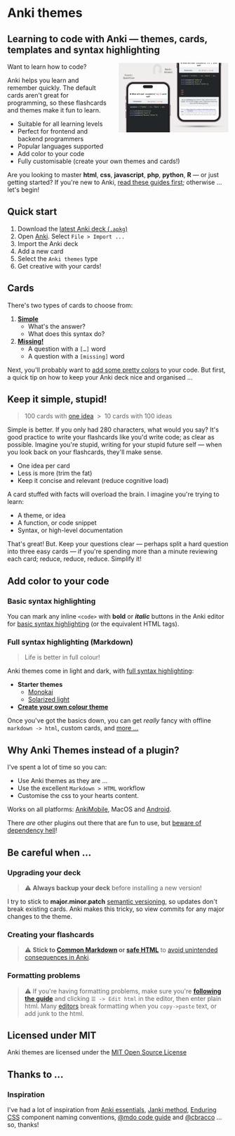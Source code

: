 # Anki themes
## Learning to code with Anki — themes, cards, templates and syntax highlighting

<img align="right" width="250" height="auto" src="./source/media/preview.png" style="padding-left: 20px;">

Want to learn how to code?

Anki helps you learn and remember quickly. The default cards aren't great for programming, so these flashcards and themes make it fun to learn.

- Suitable for all learning levels
- Perfect for frontend and backend programmers
- Popular languages supported
- Add color to your code
- Fully customisable (create your own themes and cards!)

Are you looking to master **html**, **css**, **javascript**, **php**, **python**, **R** — or just getting started? If you're new to Anki, [read these guides first](#inspiration); otherwise ... let's begin!

## Quick start

1. Download the [latest Anki deck (`.apkg`)](https://github.com/badlydrawnrob/anki/releases)
2. Open [Anki](https://apps.ankiweb.net). Select `File > Import ...`
3. Import the Anki deck
4. Add a new card
5. Select the `Anki themes` type
6. Get creative with your cards!


## Cards

There's two types of cards to choose from:

1. **[Simple](./source/docs/simple/index.md)**
    - What's the answer?
    - What does this syntax do?
2. **[Missing!](./source/docs/missing/index.md)**
    - A question with a `[…]` word
    - A question with a `[missing]` word

Next, you'll probably want to [add some pretty colors](#add-color-to-your-code) to your code. But first, a quick tip on how to keep your Anki deck nice and organised ...


## Keep it simple, stupid!

> 100 cards with [one idea](https://github.com/badlydrawnrob/anki/issues/41)&nbsp; >&nbsp; 10 cards with 100 ideas

Simple is better. If you only had 280 characters, what would you say? It's good practice to write your flashcards like you'd write code; as clear as possible. Imagine you're stupid, writing for your stupid future self — when you look back on your flashcards, they'll make sense.

- One idea per card
- Less is more (trim the fat)
- Keep it concise and relevant (reduce cognitive load)

A card stuffed with facts will overload the brain. I imagine you're trying to learn:

- A theme, or idea
- A function, or code snippet
- Syntax, or high-level documentation

That's great! But. Keep your questions clear — perhaps split a hard question into three easy cards — if you're spending more than a minute reviewing each card; reduce, reduce, reduce. Simplify it!


## Add color to your code

### Basic syntax highlighting

You can mark any inline `<code>` with **bold** or _**italic**_ buttons in the Anki editor for [basic syntax highlighting](./source/docs/highlight/index.md#basic-syntax-highlighting) (or the equivalent HTML tags).

### Full syntax highlighting (Markdown)

> Life is better in full colour!

Anki themes come in light and dark, with [full syntax highlighting](./source/docs/highlight/index.md#full-syntax-highlighting):

- **Starter themes**
    - [Monokai](https://www.monokai.pro)
    - [Solarized light](https://ethanschoonover.com/solarized/)
- **[Create your own colour theme](./source/docs/highlight/index.md#customising-themes)**

Once you've got the basics down, you can get _really_ fancy with offline `markdown -> html`, custom cards, and [more ...](./source/docs/highlight/index.md#the-professional-way-)



## Why Anki Themes instead of a plugin?

I've spent a lot of time so you can:

- Use Anki themes as they are ...
- Use the excellent `Markdown > HTML` workflow
- Customise the css to your hearts content.

Works on all platforms: [AnkiMobile](http://ankisrs.net/docs/AnkiMobile.html), MacOS and [Android](https://github.com/ankidroid/Anki-Android).

There _are_ other plugins out there that are fun to use, but [beware of dependency hell](./source/docs/error/index.md)!



## Be careful when ...

### Upgrading your deck

> ⚠️ **Always backup your deck** before installing a new version!

I try to stick to **major.minor.patch** [semantic versioning](http://semver.org), so updates don't break existing cards. Anki makes this tricky, so view commits for any major changes to the theme.

### Creating your flashcards

> ⚠️ **Stick to [Common Markdown](https://commonmark.org/) or [safe HTML](https://en.wikipedia.org/wiki/HTML_sanitization)** to [avoid unintended consequences in Anki](https://github.com/badlydrawnrob/anki/issues/27).

### Formatting problems

> ⚠️ If you're having formatting problems, make sure you're **[following the guide](./source/docs/highlight/index.md#full-syntax-highlighting)** and clicking `☰ -> Edit html` in the editor, then enter plain html. Many [editors](https://en.wikipedia.org/wiki/WYSIWYG) break formatting when you `copy->paste` text, or add junk to the html.


## Licensed under MIT

Anki themes are licensed under the [MIT Open Source License](./license.md)


## Thanks to ...

### Inspiration

I've had a lot of inspiration from [Anki essentials](http://alexvermeer.com/anki-essentials/), [Janki method](http://www.jackkinsella.ie/2011/12/05/janki-method.html), [Enduring CSS](http://ecss.io) component naming conventions, [@mdo code guide](http://codeguide.co/) and [@cbracco](https://github.com/cbracco) ... so, thanks!
